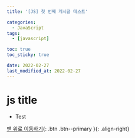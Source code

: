 ```yaml
---
title: '[JS] 첫 번째 게시글 테스트'

categories:
  - JavaScript
tags:
  - [javascript]

toc: true
toc_sticky: true

date: 2022-02-27
last_modified_at: 2022-02-27
---
```


# js title

- Test

[맨 위로 이동하기](#){: .btn .btn--primary }{: .align-right}
